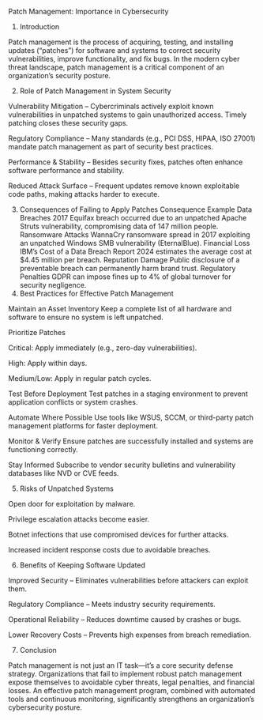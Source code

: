 Patch Management: Importance in Cybersecurity
1. Introduction

Patch management is the process of acquiring, testing, and installing updates (“patches”) for software and systems to correct security vulnerabilities, improve functionality, and fix bugs. In the modern cyber threat landscape, patch management is a critical component of an organization’s security posture.

2. Role of Patch Management in System Security

Vulnerability Mitigation – Cybercriminals actively exploit known vulnerabilities in unpatched systems to gain unauthorized access. Timely patching closes these security gaps.

Regulatory Compliance – Many standards (e.g., PCI DSS, HIPAA, ISO 27001) mandate patch management as part of security best practices.

Performance & Stability – Besides security fixes, patches often enhance software performance and stability.

Reduced Attack Surface – Frequent updates remove known exploitable code paths, making attacks harder to execute.

3. Consequences of Failing to Apply Patches
Consequence	Example
Data Breaches	2017 Equifax breach occurred due to an unpatched Apache Struts vulnerability, compromising data of 147 million people.
Ransomware Attacks	WannaCry ransomware spread in 2017 exploiting an unpatched Windows SMB vulnerability (EternalBlue).
Financial Loss	IBM’s Cost of a Data Breach Report 2024 estimates the average cost at $4.45 million per breach.
Reputation Damage	Public disclosure of a preventable breach can permanently harm brand trust.
Regulatory Penalties	GDPR can impose fines up to 4% of global turnover for security negligence.
4. Best Practices for Effective Patch Management

Maintain an Asset Inventory
Keep a complete list of all hardware and software to ensure no system is left unpatched.

Prioritize Patches

Critical: Apply immediately (e.g., zero-day vulnerabilities).

High: Apply within days.

Medium/Low: Apply in regular patch cycles.

Test Before Deployment
Test patches in a staging environment to prevent application conflicts or system crashes.

Automate Where Possible
Use tools like WSUS, SCCM, or third-party patch management platforms for faster deployment.

Monitor & Verify
Ensure patches are successfully installed and systems are functioning correctly.

Stay Informed
Subscribe to vendor security bulletins and vulnerability databases like NVD or CVE feeds.

5. Risks of Unpatched Systems

Open door for exploitation by malware.

Privilege escalation attacks become easier.

Botnet infections that use compromised devices for further attacks.

Increased incident response costs due to avoidable breaches.

6. Benefits of Keeping Software Updated

Improved Security – Eliminates vulnerabilities before attackers can exploit them.

Regulatory Compliance – Meets industry security requirements.

Operational Reliability – Reduces downtime caused by crashes or bugs.

Lower Recovery Costs – Prevents high expenses from breach remediation.

7. Conclusion

Patch management is not just an IT task—it’s a core security defense strategy. Organizations that fail to implement robust patch management expose themselves to avoidable cyber threats, legal penalties, and financial losses. An effective patch management program, combined with automated tools and continuous monitoring, significantly strengthens an organization’s cybersecurity posture.

